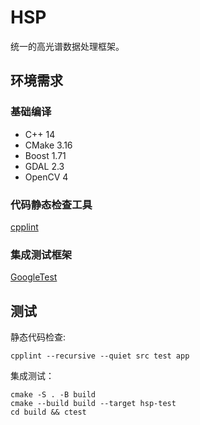 # HSP
统一的高光谱数据处理框架。

## 环境需求
### 基础编译
- C++ 14
- CMake 3.16
- Boost 1.71
- GDAL 2.3
- OpenCV 4

### 代码静态检查工具
[cpplint](https://github.com/cpplint/cpplint)

### 集成测试框架 
[GoogleTest](https://github.com/google/googletest)

## 测试
静态代码检查:
```
cpplint --recursive --quiet src test app
```

集成测试：
```
cmake -S . -B build
cmake --build build --target hsp-test
cd build && ctest
```
